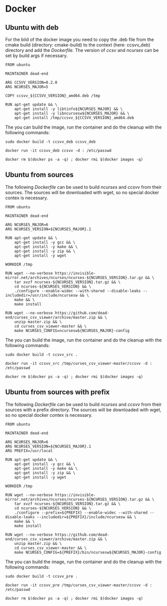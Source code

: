 # Docker

## Ubuntu with deb

For the bild of the docker image you need to copy the .deb file from the cmake build (directory: cmake-build) 
to the context (here: ccsvv_deb) directory and add the *Dockerfile*. The version of *ccsv* and *ncurses* can
be set by build args if necessary.

```
FROM ubuntu 

MAINTAINER dead-end

ARG CCSVV_VERSION=0.2.0
ARG NCURSES_MAJOR=5

COPY ccsvv_${CCSVV_VERSION}_amd64.deb /tmp

RUN apt-get update && \
	apt-get install -y libtinfo${NCURSES_MAJOR} && \
	apt-get install -y libncursesw${NCURSES_MAJOR} && \
	apt-get install /tmp/ccsvv_${CCSVV_VERSION}_amd64.deb
```

The you can build the image, run the container and do the cleanup with the following commands:

```
sudo docker build -t ccsvv_deb ccsvv_deb

docker run -it ccsvv_deb ccsvv -d : /etc/passwd

docker rm $(docker ps -a -q) ; docker rmi $(docker images -q)
```

## Ubuntu from sources

The following *Dockerfile* can be used to build *ncurses* and *ccsvv* from their sources.
The sources will be downloaded with wget, so no special docker contex is necessary.

```
FROM ubuntu 

MAINTAINER dead-end

ARG NCURSES_MAJOR=6
ARG NCURSES_VERSION=${NCURSES_MAJOR}.1

RUN apt-get update && \
	apt-get install -y gcc && \
	apt-get install -y make && \
	apt-get install -y zip && \
	apt-get install -y wget 

WORKDIR /tmp

RUN wget --no-verbose https://invisible-mirror.net/archives/ncurses/ncurses-${NCURSES_VERSION}.tar.gz && \
	tar xvzf ncurses-${NCURSES_VERSION}.tar.gz && \
	cd ncurses-${NCURSES_VERSION} && \
	./configure --enable-widec --with-shared --disable-leaks --includedir=/usr/include/ncursesw && \
	make && \
	make install

RUN wget --no-verbose https://github.com/dead-end/curses_csv_viewer/archive/master.zip && \
	unzip master.zip && \
	cd curses_csv_viewer-master && \
	make NCURSES_CONFIG=ncursesw${NCURSES_MAJOR}-config
```

The you can build the image, run the container and do the cleanup with the following commands:

```
sudo docker build -t ccsvv_src .

docker run -it ccsvv_src /tmp/curses_csv_viewer-master/ccsvv -d : /etc/passwd

docker rm $(docker ps -a -q) ; docker rmi $(docker images -q)
```

## Ubuntu from sources with prefix

The following *Dockerfile* can be used to build *ncurses* and *ccsvv* from their sources with a prefix directory.
The sources will be downloaded with wget, so no special docker contex is necessary.

```
FROM ubuntu 

MAINTAINER dead-end

ARG NCURSES_MAJOR=6
ARG NCURSES_VERSION=${NCURSES_MAJOR}.1
ARG PREFIX=/usr/local

RUN apt-get update && \
	apt-get install -y gcc && \
	apt-get install -y make && \
	apt-get install -y zip && \
	apt-get install -y wget 

WORKDIR /tmp

RUN wget --no-verbose https://invisible-mirror.net/archives/ncurses/ncurses-${NCURSES_VERSION}.tar.gz && \
	tar xvzf ncurses-${NCURSES_VERSION}.tar.gz && \
	cd ncurses-${NCURSES_VERSION} && \
	./configure --prefix=${PREFIX} --enable-widec --with-shared --disable-leaks --includedir=${PREFIX}/include/ncursesw && \
	make && \
	make install

RUN wget --no-verbose https://github.com/dead-end/curses_csv_viewer/archive/master.zip && \
	unzip master.zip && \
	cd curses_csv_viewer-master && \
	make NCURSES_CONFIG=${PREFIX}/bin/ncursesw${NCURSES_MAJOR}-config
```

The you can build the image, run the container and do the cleanup with the following commands:

```
sudo docker build -t ccsvv_pre .

docker run -it ccsvv_pre /tmp/curses_csv_viewer-master/ccsvv -d : /etc/passwd

docker rm $(docker ps -a -q) ; docker rmi $(docker images -q)
```
